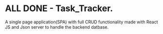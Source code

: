 # ALL DONE - Task_Tracker. 

A single page application(SPA) with full CRUD functionality made with React JS and Json server to handle the backend datbase. 
